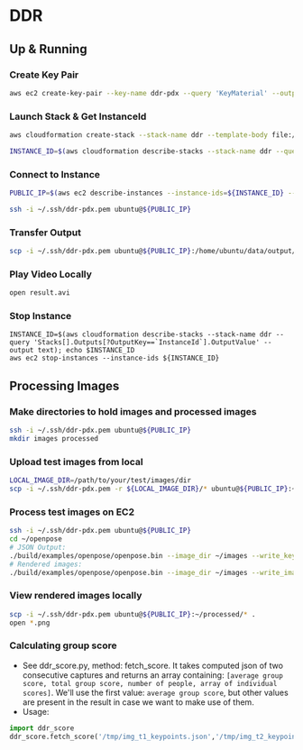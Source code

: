 # DDR

## Up & Running

### Create Key Pair
``` bash
aws ec2 create-key-pair --key-name ddr-pdx --query 'KeyMaterial' --output text > ~/.ssh/ddr-pdx.pem; chmod 600 ~/.ssh/ddr-pdx.pem
```

### Launch Stack & Get InstanceId
``` bash
aws cloudformation create-stack --stack-name ddr --template-body file://cfn_template.yaml; aws cloudformation wait stack-create-complete --stack-name ddr

INSTANCE_ID=$(aws cloudformation describe-stacks --stack-name ddr --query 'Stacks[].Outputs[?OutputKey==`InstanceId`].OutputValue' --output text); echo $INSTANCE_ID
```

### Connect to Instance
``` bash
PUBLIC_IP=$(aws ec2 describe-instances --instance-ids=${INSTANCE_ID} --query 'Reservations[].Instances[0].PublicIpAddress' --output text); echo $PUBLIC_IP

ssh -i ~/.ssh/ddr-pdx.pem ubuntu@${PUBLIC_IP}
```

### Transfer Output
``` bash
scp -i ~/.ssh/ddr-pdx.pem ubuntu@${PUBLIC_IP}:/home/ubuntu/data/output/result.avi .
```

### Play Video Locally
``` bash
open result.avi
```

### Stop Instance
```
INSTANCE_ID=$(aws cloudformation describe-stacks --stack-name ddr --query 'Stacks[].Outputs[?OutputKey==`InstanceId`].OutputValue' --output text); echo $INSTANCE_ID
aws ec2 stop-instances --instance-ids ${INSTANCE_ID}
```

## Processing Images

### Make directories to hold images and processed images
``` bash
ssh -i ~/.ssh/ddr-pdx.pem ubuntu@${PUBLIC_IP}
mkdir images processed
```

### Upload test images from local
``` bash
LOCAL_IMAGE_DIR=/path/to/your/test/images/dir
scp -i ~/.ssh/ddr-pdx.pem -r ${LOCAL_IMAGE_DIR}/* ubuntu@${PUBLIC_IP}:~/images/
```

### Process test images on EC2
``` bash
ssh -i ~/.ssh/ddr-pdx.pem ubuntu@${PUBLIC_IP}
cd ~/openpose
# JSON Output:
./build/examples/openpose/openpose.bin --image_dir ~/images --write_keypoint_json ~/processed/ --no_display
# Rendered images:
./build/examples/openpose/openpose.bin --image_dir ~/images --write_images ~/processed/ --no_display
```

### View rendered images locally
``` bash
scp -i ~/.ssh/ddr-pdx.pem ubuntu@${PUBLIC_IP}:~/processed/* .
open *.png
```

### Calculating group score
* See ddr_score.py, method: fetch_score. It takes computed json of two consecutive captures and returns an array containing: `[average group score, total group score, number of people, array of individual scores]`. We'll use the first value: `average group score`, but other values are present in the result in case we want to make use of them.
* Usage:
``` python
import ddr_score
ddr_score.fetch_score('/tmp/img_t1_keypoints.json','/tmp/img_t2_keypoints.json')
```

